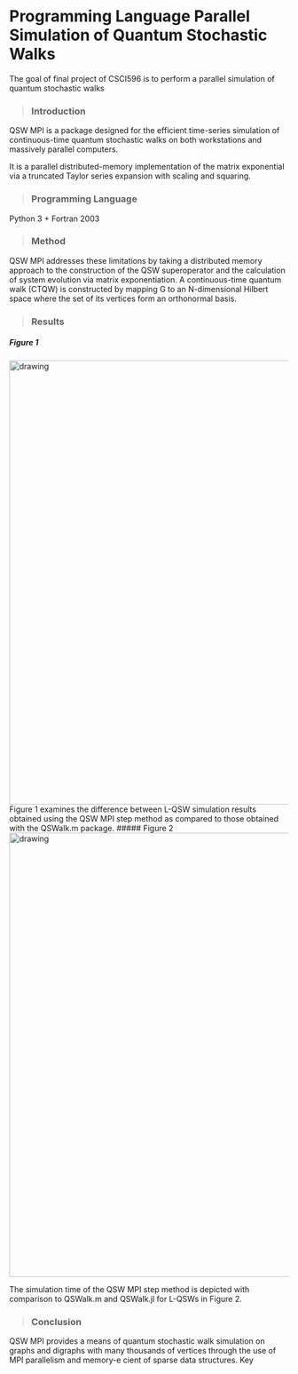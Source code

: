 # Programming Language  Parallel Simulation of Quantum Stochastic Walks

The goal of final project of CSCI596 is to perform a parallel simulation of quantum stochastic walks

>### Introduction

QSW MPI is a package designed for the efficient time-series simulation of continuous-time quantum stochastic walks on both workstations and massively parallel computers.

It is a parallel distributed-memory implementation of the matrix exponential via a truncated Taylor series expansion with scaling and squaring.

>### Programming Language  

Python 3 + Fortran 2003

>### Method
QSW MPI addresses these limitations by taking a distributed memory approach to the construction of the QSW superoperator and the calculation of system evolution via matrix exponentiation.
A continuous-time quantum walk (CTQW) is constructed by mapping G to an N-dimensional Hilbert space where the set of its vertices form an orthonormal basis. 



>### Results  
##### Figure 1
<img src="https://docs.google.com/uc?id=1vYpaX1G4GNHPjmqegywgpgi0cIdUsw1N" alt="drawing" width="800"/>
Figure 1 examines the difference between L-QSW simulation results obtained using the QSW MPI step method as compared to those obtained with the QSWalk.m package.
##### Figure 2
<img src="https://docs.google.com/uc?id=1m_u1UqnqiAE3VKcvrXTGufm5P1EefPwI" alt="drawing" width="800"/>

The simulation time of the QSW MPI step method is depicted with comparison to QSWalk.m and QSWalk.jl for L-QSWs in Figure 2.

>### Conclusion
> 

QSW MPI provides a means of quantum stochastic walk simulation on graphs and digraphs with many thousands of vertices through the use of MPI parallelism and memory-e cient of sparse data structures. Key
